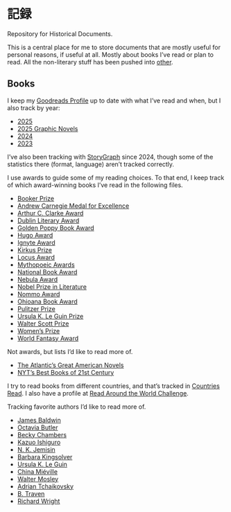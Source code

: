 # 記録

Repository for Historical Documents.

This is a central place for me to store documents that are mostly useful for
personal reasons, if useful at all. Mostly about books I’ve read or plan to
read. All the non-literary stuff has been pushed into [other](other).

## Books

I keep my
[Goodreads Profile](https://www.goodreads.com/user/show/6142552-michael-daines)
up to date with what I’ve read and when, but I also track by year:

* [2025](2025-reading.md)
* [2025 Graphic Novels](2025-graphic-novels.md)
* [2024](2024-reading.md)
* [2023](2023-reading.md)

I’ve also been tracking with
[StoryGraph](https://app.thestorygraph.com/stats/daines) since 2024, though
some of the statistics there (format, language) aren’t tracked correctly.

I use awards to guide some of my reading choices. To that end, I keep track of
which award-winning books I’ve read in the following files.

* [Booker Prize](booker-prize.md)
* [Andrew Carnegie Medal for Excellence](andrew-carnegie-medal-for-excellence.md)
* [Arthur C. Clarke Award](arthur-c-clarke-award.md)
* [Dublin Literary Award](dublin-literary-award.md)
* [Golden Poppy Book Award](golden-poppy-book-award.md)
* [Hugo Award](hugo-award.md)
* [Ignyte Award](ignyte-award.md)
* [Kirkus Prize](kirkus-prize.md)
* [Locus Award](locus-award.md)
* [Mythopoeic Awards](mythopoeic-award.md)
* [National Book Award](national-book-award.md)
* [Nebula Award](nebula-award.md)
* [Nobel Prize in Literature](nobel-prize-in-literature.md)
* [Nommo Award](nommo-award.md)
* [Ohioana Book Award](ohioana-book-award.md)
* [Pulitzer Prize](pulitzer-prize.md)
* [Ursula K. Le Guin Prize](ursula-k-le-guin-prize.md)
* [Walter Scott Prize](walter-scott-prize.md)
* [Women’s Prize](womens-prize.md)
* [World Fantasy Award](world-fantasy-award.md)

Not awards, but lists I’d like to read more of.

* [The Atlantic’s Great American Novels](great-american-novels.md)
* [NYT’s Best Books of 21st Century](nyt-100-best-21st-century.md)

I try to read books from different countries, and that’s tracked in
[Countries Read](countries-read.md). I also have a profile at
[Read Around the World Challenge](https://readaroundtheworldchallenge.com/profile/daines).

Tracking favorite authors I’d like to read more of.

* [James Baldwin](author/baldwin.md)
* [Octavia Butler](author/butler.md)
* [Becky Chambers](author/chambers.md)
* [Kazuo Ishiguro](author/ishiguro.md)
* [N. K. Jemisin](author/jemisin.md)
* [Barbara Kingsolver](author/kingsolver.md)
* [Ursula K. Le Guin](author/le-guin.md)
* [China Miéville](author/miéville.md)
* [Walter Mosley](author/mosley.md)
* [Adrian Tchaikovsky](author/tchaikovsky.md)
* [B. Traven](author/traven.md)
* [Richard Wright](author/wright.md)
